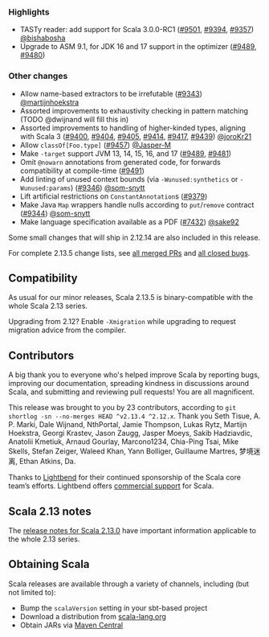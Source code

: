 ### Highlights

* TASTy reader: add support for Scala 3.0.0-RC1 ([#9501](https://github.com/scala/scala/issues/9501), [#9394](https://github.com/scala/scala/issues/9394), [#9357](https://github.com/scala/scala/issues/9357)) [@bishabosha](https://github.com/bishabosha)
* Upgrade to ASM 9.1, for JDK 16 and 17 support in the optimizer ([#9489](https://github.com/scala/scala/issues/9489), [#9480](https://github.com/scala/scala/issues/9480))

### Other changes

* Allow name-based extractors to be irrefutable ([#9343](https://github.com/scala/scala/issues/9343)) [@martijnhoekstra](https://github.com/martijnhoekstra)
* Assorted improvements to exhaustivity checking in pattern matching (TODO @dwijnand will fill this in)
* Assorted improvements to handling of higher-kinded types, aligning with Scala 3 ([#9400](https://github.com/scala/scala/issues/9400), [#9404](https://github.com/scala/scala/issues/9404), [#9405](https://github.com/scala/scala/issues/9405), [#9414](https://github.com/scala/scala/issues/9414), [#9417](https://github.com/scala/scala/issues/9417), [#9439](https://github.com/scala/scala/issues/9439)) [@joroKr21](https://github.com/joroKr21)
* Allow `classOf[Foo.type]` ([#9457](https://github.com/scala/scala/issues/9457)) [@Jasper-M](https://github.com/Jasper-M)
* Make `-target` support JVM 13, 14, 15, 16, and 17 ([#9489](https://github.com/scala/scala/issues/9489), [#9481](https://github.com/scala/scala/issues/9481))
* Omit `@nowarn` annotations from generated code, for forwards compatibility at compile-time ([#9491](https://github.com/scala/scala/issues/9491))
* Add linting of unused context bounds (via `-Wunused:synthetics` or `-Wunused:params`) ([#9346](https://github.com/scala/scala/issues/9346)) [@som-snytt](https://github.com/som-snytt)
* Lift artificial restrictions on `ConstantAnnotation`s ([#9379](https://github.com/scala/scala/issues/9379))
* Make Java `Map` wrappers handle nulls according to `put`/`remove` contract ([#9344](https://github.com/scala/scala/issues/9344)) [@som-snytt](https://github.com/som-snytt)
* Make language specification available as a PDF ([#7432](https://github.com/scala/scala/issues/7432)) [@sake92](https://github.com/sake92)

Some small changes that will ship in 2.12.14 are also included in this release.

For complete 2.13.5 change lists, see [all merged PRs](https://github.com/scala/scala/pulls?q=is%3Amerged%20milestone%3A2.13.5) and [all closed bugs](https://github.com/scala/bug/issues?utf8=%E2%9C%93&q=is%3Aclosed+milestone%3A2.13.5).

## Compatibility

As usual for our minor releases, Scala 2.13.5 is binary-compatible with the whole Scala 2.13 series.

Upgrading from 2.12? Enable `-Xmigration` while upgrading to request migration advice from the compiler.

## Contributors

A big thank you to everyone who's helped improve Scala by reporting bugs, improving our documentation, spreading kindness in discussions around Scala, and submitting and reviewing pull requests! You are all magnificent.

This release was brought to you by 23 contributors, according to `git shortlog -sn --no-merges HEAD ^v2.13.4 ^2.12.x`. Thank you Seth Tisue, A. P. Marki, Dale Wijnand, NthPortal, Jamie Thompson, Lukas Rytz, Martijn Hoekstra, Georgi Krastev, Jason Zaugg, Jasper Moeys, Sakib Hadziavdic, Anatolii Kmetiuk, Arnaud Gourlay, Marcono1234, Chia-Ping Tsai, Mike Skells, Stefan Zeiger, Waleed Khan, Yann Bolliger, Guillaume Martres, 梦境迷离, Ethan Atkins, Da.

Thanks to [Lightbend](https://www.lightbend.com/scala) for their continued sponsorship of the Scala core team’s efforts. Lightbend offers [commercial support](https://www.lightbend.com/lightbend-platform-subscription) for Scala.

## Scala 2.13 notes

The [release notes for Scala 2.13.0](https://github.com/scala/scala/releases/v2.13.0) have important information applicable to the whole 2.13 series.

## Obtaining Scala

Scala releases are available through a variety of channels, including (but not limited to):

* Bump the `scalaVersion` setting in your sbt-based project
* Download a distribution from [scala-lang.org](http://scala-lang.org/download/2.13.5.html)
* Obtain JARs via [Maven Central](http://search.maven.org/#search%7Cga%7C1%7Cg%3A%22org.scala-lang%22%20AND%20v%3A%222.13.5%22)

